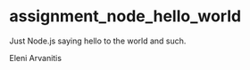 assignment_node_hello_world
===========================


Just Node.js saying hello to the world and such.



Eleni Arvanitis
